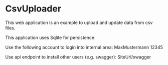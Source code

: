 CsvUploader
===========
This web application is an example to upload and update data from csv files.

This application uses Sqlite for persistence.

Use the following account to login into internal area:
MaxMustermann
12345 

Use api endpoint to install other users (e.g. swagger):
SiteUrl/swagger